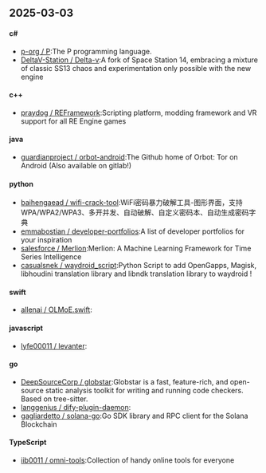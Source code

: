 ## 2025-03-03
#### c#
* [p-org / P](https://github.com/p-org/P):The P programming language.
* [DeltaV-Station / Delta-v](https://github.com/DeltaV-Station/Delta-v):A fork of Space Station 14, embracing a mixture of classic SS13 chaos and experimentation only possible with the new engine
#### c++
* [praydog / REFramework](https://github.com/praydog/REFramework):Scripting platform, modding framework and VR support for all RE Engine games
#### java
* [guardianproject / orbot-android](https://github.com/guardianproject/orbot-android):The Github home of Orbot: Tor on Android (Also available on gitlab!)
#### python
* [baihengaead / wifi-crack-tool](https://github.com/baihengaead/wifi-crack-tool):WiFi密码暴力破解工具-图形界面，支持WPA/WPA2/WPA3、多开并发、自动破解、自定义密码本、自动生成密码字典
* [emmabostian / developer-portfolios](https://github.com/emmabostian/developer-portfolios):A list of developer portfolios for your inspiration
* [salesforce / Merlion](https://github.com/salesforce/Merlion):Merlion: A Machine Learning Framework for Time Series Intelligence
* [casualsnek / waydroid_script](https://github.com/casualsnek/waydroid_script):Python Script to add OpenGapps, Magisk, libhoudini translation library and libndk translation library to waydroid !
#### swift
* [allenai / OLMoE.swift](https://github.com/allenai/OLMoE.swift):
#### javascript
* [lyfe00011 / levanter](https://github.com/lyfe00011/levanter):
#### go
* [DeepSourceCorp / globstar](https://github.com/DeepSourceCorp/globstar):Globstar is a fast, feature-rich, and open-source static analysis toolkit for writing and running code checkers. Based on tree-sitter.
* [langgenius / dify-plugin-daemon](https://github.com/langgenius/dify-plugin-daemon):
* [gagliardetto / solana-go](https://github.com/gagliardetto/solana-go):Go SDK library and RPC client for the Solana Blockchain
#### TypeScript
* [iib0011 / omni-tools](https://github.com/iib0011/omni-tools):Collection of handy online tools for everyone
